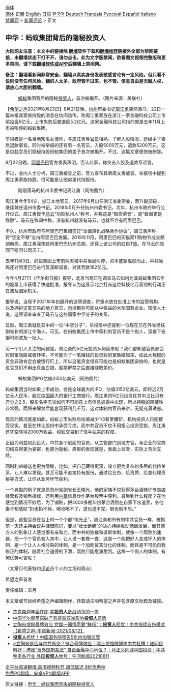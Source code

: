  <!-- 面包屑导航 --> <div class="breadcrumb"><!-- GTranslate: https://gtranslate.io/ -->  <div class="switcher notranslate">  <div class="selected">  <a href="#" onclick="return false;"> 简体</a>  </div>  <div class="option">  <a href="https://www.bannedbook.org" onclick="doGTranslate('zh-CN|zh-CN');jQuery('div.switcher div.selected a').html(jQuery(this).html());return false;" title="简体中文" class="nturl selected"> 简体</a>  <a href="https://www.bannedbook.org/zh-tw/" onclick="doGTranslate('zh-CN|zh-TW');jQuery('div.switcher div.selected a').html(jQuery(this).html());return false;" title="繁體中文" class="nturl"> 正體</a>  <a href="https://www.bannedbook.org/en/" onclick="doGTranslate('zh-CN|en');jQuery('div.switcher div.selected a').html(jQuery(this).html());return false;" title="English" class="nturl"> English</a>  <a href="https://www.bannedbook.org/ja/" onclick="doGTranslate('zh-CN|ja');jQuery('div.switcher div.selected a').html(jQuery(this).html());return false;" title="日本語" class="nturl"> 日語</a>  <a href="https://www.bannedbook.org/ko/" onclick="doGTranslate('zh-CN|ko');jQuery('div.switcher div.selected a').html(jQuery(this).html());return false;" title="한국어" class="nturl"> 한국어</a>  <a href="https://www.bannedbook.org/de/" onclick="doGTranslate('zh-CN|de');jQuery('div.switcher div.selected a').html(jQuery(this).html());return false;" title="Deutsch" class="nturl"> Deutsch</a>  <a href="https://www.bannedbook.org/fr/" onclick="doGTranslate('zh-CN|fr');jQuery('div.switcher div.selected a').html(jQuery(this).html());return false;" title="Français" class="nturl"> Français</a>  <a href="https://www.bannedbook.org/ru/" onclick="doGTranslate('zh-CN|ru');jQuery('div.switcher div.selected a').html(jQuery(this).html());return false;" title="Русский" class="nturl"> Русский</a>  <a href="https://www.bannedbook.org/es/" onclick="doGTranslate('zh-CN|es');jQuery('div.switcher div.selected a').html(jQuery(this).html());return false;" title="Español" class="nturl"> Español</a>  <a href="https://www.bannedbook.org/it/" onclick="doGTranslate('zh-CN|it');jQuery('div.switcher div.selected a').html(jQuery(this).html());return false;" title="Italiano" class="nturl"> Italiano</a>  </div>  </div>      <div class='breadcrumb-sub'><!-- Breadcrumb NavXT 6.3.0 --> <a href="https://www.bannedbook.org/" class="home">禁闻网</a> &gt; <a href="https://www.bannedbook.org/bnews/comments/" class="category">新闻评论</a> &gt; 正文</div></div><h2>申华：蚂蚁集团背后的隐秘投资人</h2> <p class="notice"><b>大陆网友注意：本文中的链接除 <a href="https://github.com/bannedbook/fanqiang" >翻墙</a>软件下载和<a href="https://github.com/killgcd/justmysocks/blob/master/README.md">翻墙推荐</a>链接外全部为禁网链接，未翻墙状态下打不开，请勿点击。此为文字版禁闻，欲看图文视频完整版和更多禁闻，请下载<a href="https://github.com/bannedbook/fanqiang">翻墙软件或APP</a>后翻墙上禁闻网。</p><p>备注：翻墙看新闻非常安全，翻墙以真实身份发表敏感言论有一定风险，但只看不说则没有任何风险，翻的人太多，政府管不过来，也不管。信息自由是天赋人权，请放心大胆的翻墙。</b></p>  <div class="entry"> <figure> <p><figcaption><a href="https://www.bannedbook.org/bnews/tag/%e8%9a%82%e8%9a%81/" class="st_tag internal_tag" rel="tag" title="标签 蚂蚁 下的日志">蚂蚁</a>集团背后的隐秘<a href="https://www.bannedbook.org/bnews/tag/%E6%8A%95%E8%B5%84%E4%BA%BA/" class="st_tag internal_tag" rel="tag" title="标签 投资人 下的日志">投资人</a>，首次被揭开。（图片来源：美联社）</figcaption></figure> <p>【<span class='wp_keywordlink_affiliate'><a href="https://www.soundofhope.org" title="希望之声" target="_blank">希望之声</a></span>2021年8月23日】8月21日晚，<a href="https://www.bannedbook.org/bnews/tag/%e6%9d%ad%e5%b7%9e/" class="st_tag internal_tag" rel="tag" title="标签 杭州 下的日志">杭州</a>市委书记<a href="https://www.bannedbook.org/bnews/tag/%e5%91%a8%e6%b1%9f%e5%8b%87/" class="st_tag internal_tag" rel="tag" title="标签 周江勇 下的日志">周江勇</a>突然落马，22日一篇举报其家族持股的消息在坊间热传，称周江勇家族在浙江一家金融科技公司上市前<a href="https://www.bannedbook.org/bnews/tag/%e6%8a%95%e8%b5%84/" class="st_tag internal_tag" rel="tag" title="标签 投资 下的日志">投资</a>5亿元，上市失败后被退回5.2亿元。这家金融科技公司指的就是去年11月上市被叫停的蚂蚁集团。</p> <p>举报者是一名当地知名女律师，与周江勇等<a href="https://www.bannedbook.org/bnews/tag/%E5%AE%98%E5%91%98/" class="st_tag internal_tag" rel="tag" title="标签 官员 下的日志">官员</a>相熟，了解入股情况，还经手了善后退款事宜。同时被举报的还有另一名官员，入股5000万元，退款5200万元。这是<a href="https://www.bannedbook.org/bnews/tag/%e4%b8%ad%e5%85%b1/" class="st_tag internal_tag" rel="tag" title="标签 中共 下的日志">中共</a>官员们隐秘持股蚂蚁集团的盖子首次被揭开。不过，这篇文章很快被删除。</p> <p>8月22日晚，<a href="https://www.bannedbook.org/bnews/tag/%e9%98%bf%e9%87%8c%e5%b7%b4%e5%b7%b4/" class="st_tag internal_tag" rel="tag" title="标签 阿里巴巴 下的日志">阿里巴巴</a>官方发表声明，否认此事，称突击入股及退款系谣言。</p> <p>不过，业内人士分析，周江勇被查之前，官方宣布其弟周文勇被查。举报信中提到周江勇家族持股，很可能是让他弟弟代持股份。</p> <figure><figcaption>刚刚落马的杭州市委书记周江勇（网络图片）</figcaption></figure> <p>周江勇今年54岁，浙江本地官员，2017年6月出任浙江省委常委，晋升副部级，继续兼任温州市委书记。2018年5月升任杭州市委书记。次年，杭州市政府举行公开仪式，周江勇授予<a href="https://www.bannedbook.org/bnews/tag/%e9%a9%ac%e4%ba%91/" class="st_tag internal_tag" rel="tag" title="标签 马云 下的日志">马云</a>“功勋杭州人”称号，并称这是“极高荣誉”，是“致谢更是致敬”。马云在致词中称，没有杭州就没有马云，也就不会有阿里巴巴。</p>  <p>不久，杭州市政府与阿里巴巴集团签订“全面深化战略合作协议”，周江勇声称将“坚定不移”支持阿里巴巴发展。2019年11月，阿里巴巴的天猫双11购物节成交额创新高，周江勇深夜赴阿里巴巴杭州总部，还穿上该公司的红色T恤，在马云的陪同下慰问公司员工。</p> <p>去年11月3日，蚂蚁集团上市前两天被中共当局叫停，资本盛宴戛然而止，中共当局还对阿里巴巴进行反垄断调查，对其罚款182亿元。</p> <p>今年4月27日《华尔街日报》报导，北京当局正在调查马云如何为其蚂蚁集团去年的股票上市获得了快速批准，报导认为这显示北京打击这位科技亿万富翁的行动正在波及国家机关。</p> <p>报导说，当局于2021年年初展开的这项调查，将重点放在批准上市的监管机构，以及拥护这笔交易的地方官员，包括那些可能从中受益的大型国有企业。知情人士说，这项调查审查了马云与这些国家中坚分子的关系。</p> <p>显然，周江勇就是其中的一位“中坚分子”，举报信中还提到一位现在已在外省担任副省长的浙江宁海人。可见，在蚂蚁集团上市中获利的官员不是个别人，深查下去很可能波及一批人。</p>  <p>另一个引人关注的问题是，周江勇的5亿元投资从何而来呢？我们都知道官员都会将财富隐匿或者转移，不可能为了一笔赚钱的投资将财富集结起来，如此大规模的资金异动肯定会被银行盯上，所以这笔资金很有可能也是蚂蚁集团安排的，也就是说官员们不用出真金白银，股票解禁之后直接赚取差价。</p> <figure><figcaption>蚂蚁集团IPO估值3150亿美元（网络图片）</figcaption></figure> <p>蚂蚁集团当时如果上市成功，会是全球最大的IPO，估值3150亿美元，即将近2万亿元人民币，超过<span class='wp_keywordlink_affiliate'><a href="https://www.bannedbook.org/" title="中国" target="_blank">中国</a></span>最大的银行工商银行。周江勇的5亿元投资在其中占比只有万分之2.5，股东名字无论如何不可能在上市信息披露中出现，所以持股的隐蔽性非常强，而将来解禁后能套现获利几千万，这对体制内官员来讲，无疑充满诱惑。</p> <p>现实的情况就是如此，蚂蚁上市失败后估值减少1/3甚至腰斩，机构投资人只能接受现实，甚至在转让股份中承受亏损，而中共官员不仅不用担心投资受损，周江勇还凭空获得2000万收益，权钱交易到了信手拈来的程度。</p> <p>正因为利益如此巨大，中共各个层面的官员，从主管部门到地方官，与企业的官商勾结变得更为紧密，也更为隐秘。典型的表现就是，表面上监管，实际上背后支持。</p> <p>同时利益输送也更为隐秘，比如，把自己藏得更深，设立更为复杂的多层的代持关系，让人难以发现。甚至可能不直接持有股份，通过给业务、给资质、给总代理资格等方式，让你从业务环节获利。</p>  <p>一个典型的例子就是原贵州省副省长王晓光，他的家族不仅获得茅台酒特许专卖店经营权及销售指标，还利用<span class='wp_keywordlink_affiliate'><a href="https://www.bannedbook.org/bnews/ccpdope/" title="中共高层内幕" target="_blank">内幕</a></span>信息炒作茅台股票中获利。最后到什么程度？在他感觉到情况不妙后，为了销赃，把4000多瓶年份茅台酒倒在自家下水道里，令他妻子都感叹“扔也扔不掉，喝也喝不了，送也送不完，倒也倒不尽。”</p> <p>但是，这些官员在台上时一个个都“伟光正”，周江勇和所有的中共官员一样，被抓前一天还主持会议并慷慨陈词，要以“壮士断腕”的决心持续推动低碳发展，而其南方人的形象让人感觉很有亲和力。而中共的独裁和垄断体制，就像一个腐败加速器，把一个个官员卷入其中，让人说一套做一套，这是一个能把好人变成坏人的体制，是一个让人人格分裂的体制，是一个加剧贫富分化的体制，而且是不可能自我修正的体制，随着社会道德的下滑，腐败只能愈演愈烈。这样一个毁人的体制，有何优势可言呢？</p> <p>（文章只代表特约<span class='wp_keywordlink_affiliate'><a href="https://www.bannedbook.org/bnews/comments/" title="新闻评论" target="_blank">评论</a></span>员个人的立场和观点）</p> <p>希望之声首发</p> <p>责任编辑：宋月</p>  <p>本文章或节目经希望之声编辑制作，转载请注明希望之声并包含原文标题及链接。 </p> <ul class='op-related-articles' title='相关阅读'> <li><a href='https://www.bannedbook.org/bnews/cnnews/20210823/1611328.html' target='_blank'>杰克森洞年会在即 美<b>投资人</b>备战动荡的一周</a></li> <li><a href='https://www.bannedbook.org/bnews/baitai/20210816/1607372.html' target='_blank'>中国华尔街英语破产有迹象双减影响<b>投资人</b>意愿</a></li> <li><a href='https://www.bannedbook.org/bnews/comments/20210813/1605565.html' target='_blank'>立陶宛或掀骨牌效应  党媒一厢情愿要“联俄”；<b>投资人</b>担忧！中共继续自伤模式【希望之声-午夜新闻-2021/08/12】</a></li> <li><a href='https://www.bannedbook.org/bnews/finance/20210813/1605307.html' target='_blank'><b>投资人</b>担忧！中国国务院预告5年内加强监管</a></li> <li><a href='https://www.bannedbook.org/bnews/taiwannews/20210811/1604337.html' target='_blank'>🔥立陶宛是否与中共断交？挺台骨牌效应｜瑞士使馆微博揭中共杜撰！陆网民叫好｜港推“反外国制裁法” 自毁金融中心地位？｜孙正义削减中国投资！中共整肃各行业 外国<b>投资人</b>惨亏｜午间新闻20210811</a></li> </ul> <p class="texttj"> <a href="https://github.com/bannedbook/fanqiang/wiki/V2ray%E6%9C%BA%E5%9C%BA" target="_blank">全平台高速翻墙:高清视频秒开,超低延迟,9折优惠中</a><br/> <a href="https://github.com/bannedbook/fanqiang/wiki/%E7%A6%81%E9%97%BB%E7%BD%91%E5%AE%89%E5%8D%93%E7%BF%BB%E5%A2%99%E6%96%B0%E9%97%BBAPP" target="_blank">免费PC翻墙、安卓VPN翻墙APP</a></p><p>原文链接：<a class="src_link"  href="https://www.soundofhope.org/post/538115" target="_blank">申华：蚂蚁集团背後的隐秘投资人</a></p><a name='sharetosocial'></a>  <div style="margin-bottom:5px;padding-bottom:5px;clear:both"> <div id="archive-pix-1" class="banner-ads"> <!-- AuctionX Display platform tag START --> <div id="26318x728x90x621x_ADSLOT2" clicktrack="%%CLICK_URL_ESC%%"></div> <!-- AuctionX Display platform tag END --> </div> <div id="archive-pix-2" class="banner-ads"> <!-- AuctionX Display platform tag START --> <div id="26315x300x250x621x_ADSLOT2" clicktrack="%%CLICK_URL_ESC%%"></div> <!-- AuctionX Display platform tag END --> </div> </div>  <div id="archive-pix-1" class="banner-ads"> <!-- AuctionX Display platform tag START --> <div id="26318x728x90x621x_ADSLOT3" clicktrack="%%CLICK_URL_ESC%%"></div> <!-- AuctionX Display platform tag END --> </div> </div><!--END ENTRY--> 
